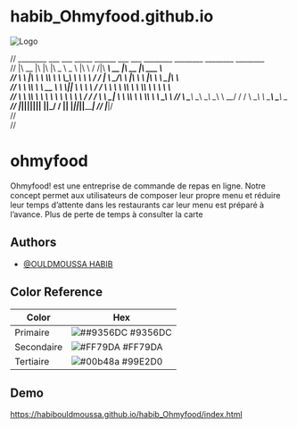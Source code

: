 # habib_Ohmyfood.github.io 

![Logo](https://habibouldmoussa.github.io/habib_Ohmyfood/images/logo/ohmyfood.png)


//   ________  ___  ___  _____ ______       ___    ___ ________ ________  ________  ________     
//  |\   __  \|\  \|\  \|\   _ \  _   \    |\  \  /  /|\  _____\\   __  \|\   __  \|\   ___ \    
//  \ \  \|\  \ \  \\\  \ \  \\\__\ \  \   \ \  \/  / | \  \__/\ \  \|\  \ \  \|\  \ \  \_|\ \   
//   \ \  \\\  \ \   __  \ \  \\|__| \  \   \ \    / / \ \   __\\ \  \\\  \ \  \\\  \ \  \ \\ \  
//    \ \  \\\  \ \  \ \  \ \  \    \ \  \   \/  /  /   \ \  \_| \ \  \\\  \ \  \\\  \ \  \_\\ \ 
//     \ \_______\ \__\ \__\ \__\    \ \__\__/  / /      \ \__\   \ \_______\ \_______\ \_______\
//      \|_______|\|__|\|__|\|__|     \|__|\___/ /        \|__|    \|_______|\|_______|\|_______|
//                                        \|___|/                                                
//                                                                                               
//                                                                                               

                                                                                             

# ohmyfood

Ohmyfood! est une entreprise de commande de repas en ligne. Notre concept permet aux
utilisateurs de composer leur propre menu et réduire leur temps d’attente dans les
restaurants car leur menu est préparé à l’avance. Plus de perte de temps à consulter la carte


## Authors

- [@OULDMOUSSA HABIB](https://ouldmoussahabib.com)

## Color Reference

| Color             | Hex                                                                |
| ----------------- | ------------------------------------------------------------------ |
| Primaire | ![##9356DC](https://via.placeholder.com/10/9356DC?text=+) #9356DC |
| Secondaire | ![#FF79DA](https://via.placeholder.com/10/FF79DA?text=+) #FF79DA |
| Tertiaire | ![#00b48a](https://via.placeholder.com/10/99E2D0?text=+) #99E2D0 |



## Demo

https://habibouldmoussa.github.io/habib_Ohmyfood/index.html

